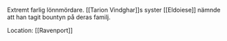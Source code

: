 Extremt farlig lönnmördare. [[Tarion Vindghar]]s syster [[Eldoiese]] nämnde att han tagit bountyn på deras familj.

Location: [[Ravenport]]